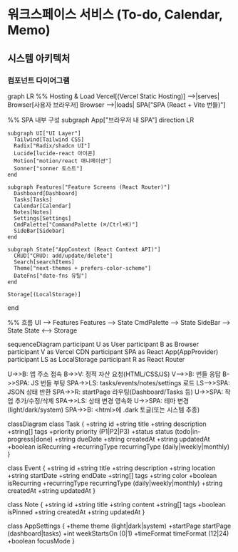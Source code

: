 # 워크스페이스 서비스 (To-do, Calendar, Memo)

## 시스템 아키텍처

### 컴포넌트 다이어그램

graph LR
  %% Hosting & Load
  Vercel[(Vercel Static Hosting)] -->|serves| Browser[사용자 브라우저]
  Browser -->|loads| SPA["SPA (React + Vite 번들)"]

  %% SPA 내부 구성
  subgraph App["브라우저 내 SPA"]
    direction LR

    subgraph UI["UI Layer"]
      Tailwind[Tailwind CSS]
      Radix["Radix/shadcn UI"]
      Lucide[lucide-react 아이콘]
      Motion["motion/react 애니메이션"]
      Sonner["sonner 토스트"]
    end

    subgraph Features["Feature Screens (React Router)"]
      Dashboard[Dashboard]
      Tasks[Tasks]
      Calendar[Calendar]
      Notes[Notes]
      Settings[Settings]
      CmdPalette["CommandPalette (⌘/Ctrl+K)"]
      SideBar[Sidebar]
    end

    subgraph State["AppContext (React Context API)"]
      CRUD["CRUD: add/update/delete"]
      Search[searchItems]
      Theme["next-themes + prefers-color-scheme"]
      DateFns["date-fns 유틸"]
    end

    Storage[(LocalStorage)]
  end

  %% 흐름
  UI --> Features
  Features --> State
  CmdPalette --> State
  SideBar --> State
  State <--> Storage

  sequenceDiagram
  participant U as User
  participant B as Browser
  participant V as Vercel CDN
  participant SPA as React App(AppProvider)
  participant LS as LocalStorage
  participant R as React Router

  U->>B: 앱 주소 접속
  B->>V: 정적 자산 요청(HTML/CSS/JS)
  V-->>B: 번들 응답
  B->>SPA: JS 번들 부팅
  SPA->>LS: tasks/events/notes/settings 로드
  LS-->>SPA: JSON 상태 반환
  SPA->>R: startPage 라우팅(Dashboard/Tasks 등)
  U->>SPA: 작업 추가/수정/삭제
  SPA->>LS: 상태 변경 영속화
  U->>SPA: 테마 변경(light/dark/system)
  SPA->>B: &lt;html&gt;에 .dark 토글(또는 시스템 추종)

classDiagram
  class Task {
    +string id
    +string title
    +string description
    +string[] tags
    +priority priority (P1|P2|P3)
    +status status (todo|in-progress|done)
    +string dueDate
    +string createdAt
    +string updatedAt
    +boolean isRecurring
    +recurringType recurringType (daily|weekly|monthly)
  }

  class Event {
    +string id
    +string title
    +string description
    +string location
    +string startDate
    +string endDate
    +string[] tags
    +string color
    +boolean isRecurring
    +recurringType recurringType (daily|weekly|monthly)
    +string createdAt
    +string updatedAt
  }

  class Note {
    +string id
    +string title
    +string content
    +string[] tags
    +boolean isPinned
    +string createdAt
    +string updatedAt
  }

  class AppSettings {
    +theme theme (light|dark|system)
    +startPage startPage (dashboard|tasks)
    +int weekStartsOn (0|1)
    +timeFormat timeFormat (12|24)
    +boolean focusMode
  }
